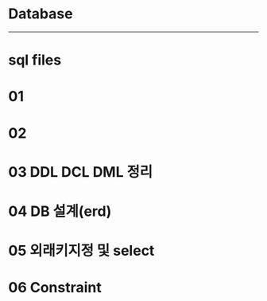 # Database
<hr>

# sql files

# 01
# 02
# 03 DDL DCL DML 정리
# 04 DB 설계(erd)
# 05 외래키지정 및 select
# 06 Constraint
